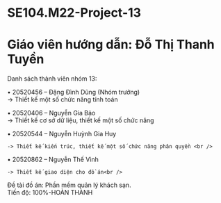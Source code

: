 # SE104.M22-Project-13
# Giáo viên hướng dẫn: Đỗ Thị Thanh Tuyền
Danh sách thành viên nhóm 13:
  
  •	20520456 – Đặng Đình Dũng (Nhóm trưởng)<br />
    -> Thiết kế một số chức năng tính toán  <br />
    
  •	20520406 – Nguyễn Gia Bảo<br />
    -> Thiết kế cơ sở dữ liệu, thiết kế một số chức năng  <br />
    
  •	20520544 – Nguyễn Huỳnh Gia Huy<br />
  
    -> Thiết kế kiến trúc, thiết kế một số chức năng phân quyền <br />
    
  •	20520862 – Nguyễn Thế Vinh<br />
  			
    -> Thiết kế giao diện cho đồ án<br />

Đề tài đồ án: Phần mềm quản lý khách sạn.<br />
Tiến độ: 100%-HOÀN THÀNH
